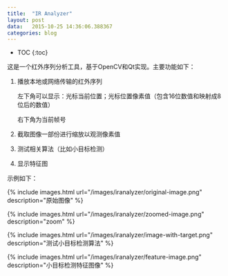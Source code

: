 ```yaml
---
title:  "IR Analyzer"
layout: post
data:   2015-10-25 14:36:06.388367
categories: blog
---
```


* TOC
{:toc}

这是一个红外序列分析工具，基于OpenCV和Qt实现。主要功能如下：

1. 播放本地或网络传输的红外序列

   左下角可以显示：光标当前位置；光标位置像素值（包含16位数值和映射成8位后的数值）

   右下角为当前帧号

2. 截取图像一部份进行缩放以观测像素值

3. 测试相关算法（比如小目标检测）

4. 显示特征图

示例如下： 

{% include images.html url="/images/iranalyzer/original-image.png" description="原始图像" %}

{% include images.html url="/images/iranalyzer/zoomed-image.png" description="zoom" %}

{% include images.html url="/images/iranalyzer/image-with-target.png" description="测试小目标检测算法" %}

{% include images.html url="/images/iranalyzer/feature-image.png" description="小目标检测特征图像" %}
